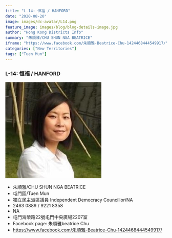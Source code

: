 ```yaml
---
title: "L-14: 恒福 / HANFORD"
date: "2020-08-20"
image: images/dc-avatar/L14.png
feature_image: images/blog/blog-details-image.jpg
author: "Hong Kong Districts Info"
summary: "朱順雅/CHU SHUN NGA BEATRICE"
iframe: "https://www.facebook.com/朱順雅-Beatrice-Chu-1424468444549917/"
categories: ["New Territories"]
tags: ["Tuen Mun"]
---
```


### L-14: 恒福 / HANFORD  
![](/images/dc-avatar/L14.png)  

 - 朱順雅/CHU SHUN NGA BEATRICE  
 - 屯門區/Tuen Mun  
 - 獨立民主派區議員 Independent Democracy Councillor/NA  
 - 2463 0889 / 9221 8358  
 - NA  
 - 屯門海榮路22號屯門中央廣場2207室  
 - Facebook page: 朱順雅beatrice Chu  
 - https://www.facebook.com/朱順雅-Beatrice-Chu-1424468444549917/
